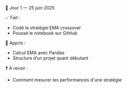 📅 Jour 1 — 25 juin 2025

✅ Fait :
- Codé la stratégie EMA crossover
- Poussé le notebook sur GitHub

🧠 Appris :
- Calcul EMA avec Pandas
- Structure d’un projet quant débutant

❓ À revoir :
- Comment mesurer les performances d'une stratégie
